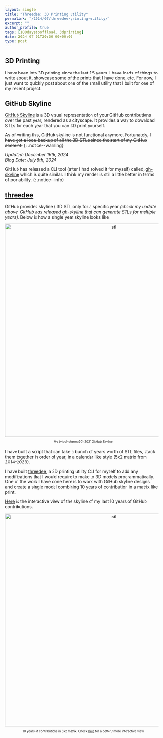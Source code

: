 ```yaml
---
layout: single
title: "Threedee: 3D Printing Utility"
permalink: "/2024/07/threedee-printing-utility/"
excerpt: ""
author_profile: true
tags: [100daystooffload, 3dprinting]
date: 2024-07-01T20:30:00+00:00
type: post
---
```


## 3D Printing

I have been into 3D printing since the last 1.5 years. I have loads of things
to write about it, showcase some of the prints that I have done, etc. For now,
I just want to quickly post about one of the small utility that I built for one
of my recent project.

## GitHub Skyline

[GitHub Skyline](https://skyline.github.com/) is a 3D visual
representation of your GitHub contributions over the past year, rendered as a
cityscape. It provides a way to download STLs for each year that you can 3D
print yourself.

~~As of writing this, GitHub skyline is not functional anymore. Fortunately, I
have got a local backup of all the 3D STLs since the start of my GitHub
account.~~
{: .notice--warning}

<div class="caption-wrapper">
    <p class="caption-borderless">
    <i>Updated: December 16th, 2024<br>Blog Date: July 8th, 2024</i>
    </p>
</div>

GitHub has released a CLI tool (after I had solved it for myself) called,
[gh-skyline][gh-skyline] which is quite similar. I think my render is still a
little better in terms of portability.
{: .notice--info}

## [threedee][threedee]

GitHub provides skyline / 3D STL only for a specific year _(check my update
above. GitHub has released [gh-skyline][gh-skyline] that can generate STLs for
multiple years)_. Below is how a single year skyline looks like.

<div style="text-align: center">
<img src="https://i.imgur.com/Pl19NEo.png" alt="stl" style="width:700px;"/>
<p style="text-align:center;padding:5px;font-size:0.7em;margin-top:5px;margin-left:25px;margin-right:15px">My (<a href="https://github.com/vipul-sharma20">vipul-sharma20</a>) 2021 GitHub Skyline</p>
</div>

I have built a script that can take a bunch of years worth of STL files, stack
them together in order of year, in a calendar like style (5x2 matrix from
2014-2023).

I have built [threedee][threedee], a 3D printing utility CLI for myself to add
any modifications that I would require to make to 3D models programmatically.
One of the work I have done here is to work with GitHub skyline designs and
create a single model combining 10 years of contribution in a matrix like print.

[Here](https://gist.github.com/vipul-sharma20/427bcd96d9899906ff6ca2dd40ba3421#github.stl)
is the interactive view of the skyline of my last 10 years of GitHub
contributions.

<div style="text-align: center">
<img src="https://i.imgur.com/qnjRL0D.png" alt="stl" style="width:700px;"/>
<p style="text-align:center;padding:5px;font-size:0.7em;margin-top:5px;margin-left:25px;margin-right:15px">10 years of contributions in 5x2 matrix. Check <a href="https://gist.github.com/vipul-sharma20/427bcd96d9899906ff6ca2dd40ba3421#github.stl">here</a> for a better / more interactive view</p>
</div>



[threedee]: https://github.com/vipul-sharma20/threedee
[single]: https://i.imgur.com/Pl19NEo.png
[github]: https://github.com/vipul-sharma20
[gh-skyline]: https://github.com/github/gh-skyline
